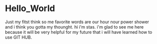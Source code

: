 # Hello_World
Just my fitst think so me favorite words are our hour nour power shower and i think you gotta my thounght.
hi i'm stas. i'm glad to see me here because it will be very helpful for my future that i will have learned how to use GIT HUB. 
